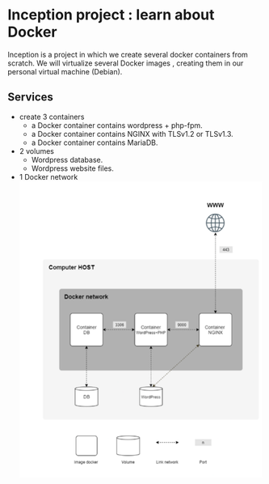 # Inception project : learn about Docker
Inception is a project in which we create several docker containers from scratch. We will virtualize several Docker images , creating them in our personal virtual machine (Debian).

## Services
- create 3 containers
  - a Docker container contains wordpress + php-fpm.
  - a Docker container contains NGINX with TLSv1.2 or TLSv1.3.
  - a Docker container contains MariaDB.
- 2 volumes
  - Wordpress database.
  - Wordpress website files.
- 1 Docker network
![apercu](/inception-diagram.png)



